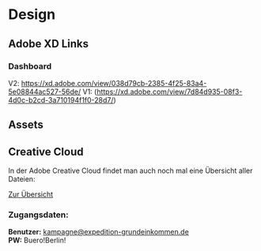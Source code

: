 # Design

## Adobe XD Links

### Dashboard

V2:
https://xd.adobe.com/view/038d79cb-2385-4f25-83a4-5e08844ac527-56de/
V1:
(https://xd.adobe.com/view/7d84d935-08f3-4d0c-b2cd-3a710194f1f0-28d7/)

## Assets

## Creative Cloud

In der Adobe Creative Cloud findet man auch noch mal eine Übersicht aller Dateien:

[Zur Übersicht](https://assets.adobe.com/cloud-documents)

### Zugangsdaten:

**Benutzer:** kampagne@expedition-grundeinkommen.de\
**PW:** Buero!Berlin!

